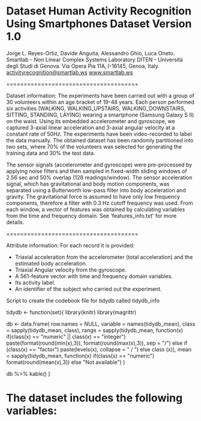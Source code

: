 Dataset 
Human Activity Recognition Using Smartphones Dataset
Version 1.0
==================================================================
Jorge L. Reyes-Ortiz, Davide Anguita, Alessandro Ghio, Luca Oneto.
Smartlab - Non Linear Complex Systems Laboratory
DITEN - Università degli Studi di Genova.
Via Opera Pia 11A, I-16145, Genoa, Italy.
activityrecognition@smartlab.ws
www.smartlab.ws

======================================

Dataset information:
The experiments have been carried out with a group of 30 volunteers within an age bracket of 19-48 years. Each person performed six activities (WALKING, WALKING_UPSTAIRS, WALKING_DOWNSTAIRS, SITTING, STANDING, LAYING) wearing a smartphone (Samsung Galaxy S II) on the waist. Using its embedded accelerometer and gyroscope, we captured 3-axial linear acceleration and 3-axial angular velocity at a constant rate of 50Hz. The experiments have been video-recorded to label the data manually. The obtained dataset has been randomly partitioned into two sets, where 70% of the volunteers was selected for generating the training data and 30% the test data. 

The sensor signals (accelerometer and gyroscope) were pre-processed by applying noise filters and then sampled in fixed-width sliding windows of 2.56 sec and 50% overlap (128 readings/window). The sensor acceleration signal, which has gravitational and body motion components, was separated using a Butterworth low-pass filter into body acceleration and gravity. The gravitational force is assumed to have only low frequency components, therefore a filter with 0.3 Hz cutoff frequency was used. From each window, a vector of features was obtained by calculating variables from the time and frequency domain. See 'features_info.txt' for more details. 

======================================

Attribute information:
For each record it is provided:

- Triaxial acceleration from the accelerometer (total acceleration) and the estimated body acceleration.
- Triaxial Angular velocity from the gyroscope. 
- A 561-feature vector with time and frequency domain variables. 
- Its activity label. 
- An identifier of the subject who carried out the experiment.

Script to create the codebook file for tidydb called tidydb_info

tidydb <- function(set){
  library(knitr)
  library(magrittr)
  
  db <- data.frame(
    row.names = NULL,
    variable = names(tidydb_mean),
    class = sapply(tidydb_mean, class),
    range = sapply(tidydb_mean, function(x)
      if(class(x) == "numeric" ||
         class(x) == "integer")
        paste(format(round(min(x),3)), format(round(max(x),3)), sep = "/")
      else if (class(x) == "factor")
        paste(levels(x), collapse = " / ")
      else
        class (x)),
    mean = sapply(tidydb_mean, function(x)
      if(class(x) == "numeric")
        format(round(mean(x),3))
      else
        "Not available")
) 

db %>%
  kable()
}

The dataset includes the following variables:
=========================================
